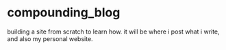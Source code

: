 # compounding_blog
building a site from scratch to learn how. it will be where i post what i write, and also my personal website. 
